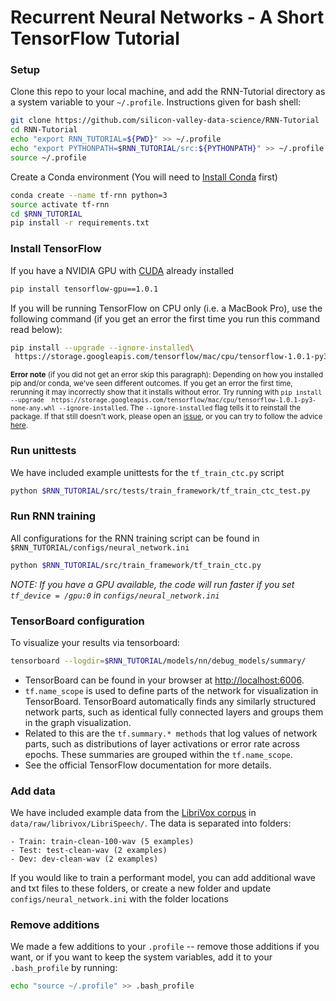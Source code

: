 # Recurrent Neural Networks  - A Short TensorFlow Tutorial

### Setup
Clone this repo to your local machine, and add the RNN-Tutorial directory as a system variable to your `~/.profile`. Instructions given for bash shell:

```bash
git clone https://github.com/silicon-valley-data-science/RNN-Tutorial
cd RNN-Tutorial
echo "export RNN_TUTORIAL=${PWD}" >> ~/.profile
echo "export PYTHONPATH=$RNN_TUTORIAL/src:${PYTHONPATH}" >> ~/.profile
source ~/.profile
```

Create a Conda environment (You will need to [Install Conda](https://conda.io/docs/install/quick.html) first)

```bash
conda create --name tf-rnn python=3
source activate tf-rnn
cd $RNN_TUTORIAL
pip install -r requirements.txt
```

### Install TensorFlow

If you have a NVIDIA GPU with [CUDA](http://docs.nvidia.com/cuda/cuda-installation-guide-linux/#package-manager-installation) already installed

```bash
pip install tensorflow-gpu==1.0.1
```

If you will be running TensorFlow on CPU only (i.e. a MacBook Pro), use the following command (if you get an error the first time you run this command read below):

```bash
pip install --upgrade --ignore-installed\
 https://storage.googleapis.com/tensorflow/mac/cpu/tensorflow-1.0.1-py3-none-any.whl
```

<sub>**Error note** (if you did not get an error skip this paragraph): Depending on how you installed pip and/or conda, we've seen different outcomes. If you get an error the first time, rerunning it may incorrectly show that it installs without error. Try running with `pip install --upgrade  https://storage.googleapis.com/tensorflow/mac/cpu/tensorflow-1.0.1-py3-none-any.whl --ignore-installed`. The `--ignore-installed` flag tells it to reinstall the package. If that still doesn't work, please open an [issue](https://github.com/silicon-valley-data-science/RNN-Tutorial/issues), or you can try to follow the advice [here](https://www.tensorflow.org/install/install_mac).</sub>


### Run unittests
We have included example unittests for the `tf_train_ctc.py` script

```bash
python $RNN_TUTORIAL/src/tests/train_framework/tf_train_ctc_test.py
```


### Run RNN training
All configurations for the RNN training script can be found in `$RNN_TUTORIAL/configs/neural_network.ini`

```bash
python $RNN_TUTORIAL/src/train_framework/tf_train_ctc.py
```

_NOTE: If you have a GPU available, the code will run faster if you set `tf_device = /gpu:0` in `configs/neural_network.ini`_


### TensorBoard configuration
To visualize your results via tensorboard:

```bash
tensorboard --logdir=$RNN_TUTORIAL/models/nn/debug_models/summary/
```

- TensorBoard can be found in your browser at [http://localhost:6006](http://localhost:6006).
- `tf.name_scope` is used to define parts of the network for visualization in TensorBoard. TensorBoard automatically finds any similarly structured network parts, such as identical fully connected layers and groups them in the graph visualization.
- Related to this are the `tf.summary.* methods` that log values of network parts, such as distributions of layer activations or error rate across epochs. These summaries are grouped within the `tf.name_scope`.
- See the official TensorFlow documentation for more details.


### Add data
We have included example data from the [LibriVox corpus](https://librivox.org) in `data/raw/librivox/LibriSpeech/`. The data is separated into folders:

    - Train: train-clean-100-wav (5 examples)
    - Test: test-clean-wav (2 examples)
    - Dev: dev-clean-wav (2 examples)

If you would like to train a performant model, you can add additional wave and txt files to these folders, or create a new folder and update `configs/neural_network.ini` with the folder locations  


### Remove additions

We made a few additions to your `.profile` -- remove those additions if you want, or if you want to keep the system variables, add it to your `.bash_profile` by running:

```bash
echo "source ~/.profile" >> .bash_profile
```

